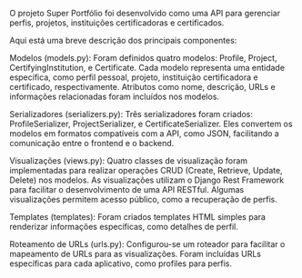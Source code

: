 O projeto Super Portfólio foi desenvolvido como uma API para gerenciar perfis, projetos, instituições certificadoras e certificados.

Aqui está uma breve descrição dos principais componentes:

Modelos (models.py):
Foram definidos quatro modelos: Profile, Project, CertifyingInstitution, e Certificate.
Cada modelo representa uma entidade específica, como perfil pessoal, projeto, instituição certificadora e certificado, respectivamente.
Atributos como nome, descrição, URLs e informações relacionadas foram incluídos nos modelos.

Serializadores (serializers.py):
Três serializadores foram criados: ProfileSerializer, ProjectSerializer, e CertificateSerializer.
Eles convertem os modelos em formatos compatíveis com a API, como JSON, facilitando a comunicação entre o frontend e o backend.

Visualizações (views.py):
Quatro classes de visualização foram implementadas para realizar operações CRUD (Create, Retrieve, Update, Delete) nos modelos.
As visualizações utilizam o Django Rest Framework para facilitar o desenvolvimento de uma API RESTful.
Algumas visualizações permitem acesso público, como a recuperação de perfis.

Templates (templates):
Foram criados templates HTML simples para renderizar informações específicas, como detalhes de perfil.

Roteamento de URLs (urls.py):
Configurou-se um roteador para facilitar o mapeamento de URLs para as visualizações.
Foram incluídas URLs específicas para cada aplicativo, como profiles para perfis.
